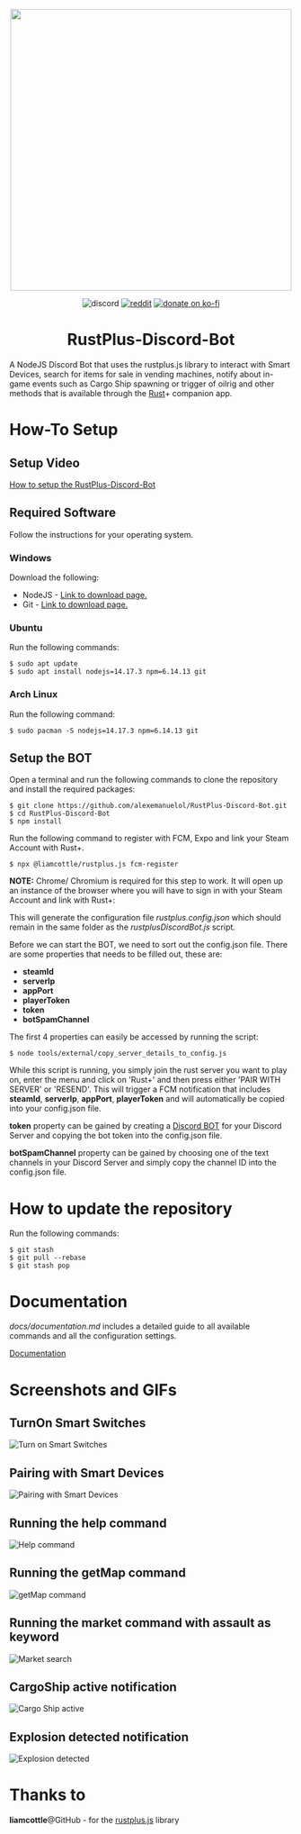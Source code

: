 <p align="center">
<img src="./rustplusDiscordBot.png" width="500"></a>
</p>

<p align="center">
<a><img src="https://img.shields.io/badge/Discord-Alexemanuelol%238259-%237289DA?style=flat&logo=discord" alt="discord"/></a>
<a href="https://www.reddit.com/user/Alexemanuelol"><img src="https://img.shields.io/badge/Reddit-Alexemanuelol-FF4500?style=flat&logo=reddit" alt="reddit"/></a>
<a href="https://ko-fi.com/alexemanuelol"><img src="https://img.shields.io/badge/Donate%20a%20Coffee-alexemanuelol-yellow?style=flat&logo=buy-me-a-coffee" alt="donate on ko-fi"/></a>

<h1 align="center">RustPlus-Discord-Bot</h1>
</p>

A NodeJS Discord Bot that uses the rustplus.js library to interact with Smart Devices, search for items for sale in vending machines, notify about in-game events such as Cargo Ship spawning or trigger of oilrig and other methods that is available through the [Rust](https://store.steampowered.com/app/252490/Rust/)+ companion app.

# How-To Setup

## Setup Video

[How to setup the RustPlus-Discord-Bot](https://youtu.be/7cdn1dPMEKU)
## Required Software

Follow the instructions for your operating system.

### Windows
Download the following:

- NodeJS - [Link to download page.](https://nodejs.org/en/download/)
- Git - [Link to download page.](https://git-scm.com/downloads)

### Ubuntu
Run the following commands:

    $ sudo apt update
    $ sudo apt install nodejs=14.17.3 npm=6.14.13 git

### Arch Linux
Run the following command:

    $ sudo pacman -S nodejs=14.17.3 npm=6.14.13 git

## Setup the BOT

Open a terminal and run the following commands to clone the repository and install the required packages:

    $ git clone https://github.com/alexemanuelol/RustPlus-Discord-Bot.git
    $ cd RustPlus-Discord-Bot
    $ npm install

Run the following command to register with FCM, Expo and link your Steam Account with Rust+.

    $ npx @liamcottle/rustplus.js fcm-register

**NOTE:** Chrome/ Chromium is required for this step to work. It will open up an instance of the browser where you will have to sign in with your Steam Account and link with Rust+:

This will generate the configuration file *rustplus.config.json* which should remain in the same folder as the *rustplusDiscordBot.js* script.

Before we can start the BOT, we need to sort out the config.json file. There are some properties that needs to be filled out, these are:
- **steamId**
- **serverIp**
- **appPort**
- **playerToken**
- **token**
- **botSpamChannel**

The first 4 properties can easily be accessed by running the script:

    $ node tools/external/copy_server_details_to_config.js

While this script is running, you simply join the rust server you want to play on, enter the menu and click on 'Rust+' and then press either 'PAIR WITH SERVER' or 'RESEND'. This will trigger a FCM notification that includes **steamId**, **serverIp**, **appPort**, **playerToken** and will automatically be copied into your config.json file.

**token** property can be gained by creating a [Discord BOT](https://discordpy.readthedocs.io/en/stable/discord.html) for your Discord Server and copying the bot token into the config.json file.

**botSpamChannel** property can be gained by choosing one of the text channels in your Discord Server and simply copy the channel ID into the config.json file.

# How to update the repository

Run the following commands:

    $ git stash
    $ git pull --rebase
    $ git stash pop


# Documentation

*docs/documentation.md* includes a detailed guide to all available commands and all the configuration settings.

[Documentation](docs/documentation.md)


# Screenshots and GIFs

## TurnOn Smart Switches
![Turn on Smart Switches](screenshots/turnOn.gif)

## Pairing with Smart Devices
![Pairing with Smart Devices](screenshots/pairing.gif)

## Running the help command
![Help command](screenshots/help.png)

## Running the getMap command
![getMap command](screenshots/getMap.png)

## Running the market command with assault as keyword
![Market search](screenshots/market.png)

## CargoShip active notification
![Cargo Ship active](screenshots/cargoShip.png)

## Explosion detected notification
![Explosion detected](screenshots/explosion.png)

# Thanks to

**liamcottle**@GitHub - for the [rustplus.js](https://github.com/liamcottle/rustplus.js) library
